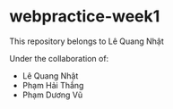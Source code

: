 # webpractice-week1

This repository belongs to Lê Quang Nhật

Under the collaboration of:

- Lê Quang Nhật
- Phạm Hải Thắng
- Phạm Dương Vũ

